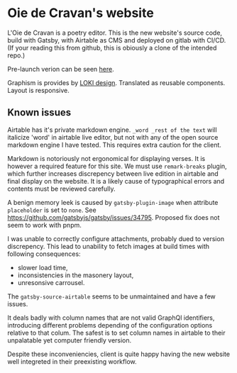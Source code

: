 # Oie de Cravan's website

L'Oie de Cravan is a poetry editor. This is the new website's source code, build with Gatsby, with Airtable as CMS and deployed on gitlab with CI/CD. (If your reading this from github, this is obiously a clone of the intended repo.)

Pre-launch verion can be seen [here](https://www.lokidesign.net/).

Graphism is provides by [LOKI design](https://www.lokidesign.net/). Translated as reusable components. Layout is responsive.

## Known issues

Airtable has it's private markdown engine. `_word _rest of the text` will italicize 'word' in airtable live editor, but not with any of the open source markdown engine I have tested. This requires extra caution for the client.

Markdown is notoriously not ergonomical for displaying verses. It is however a required feature for this site. We must use `remark-breaks` plugin, which further increases discrepency between live edition in airtable and final display on the website. It is a likely cause of typographical errors and contents must be reviewed carefully.

A benign memory leek is caused by `gatsby-plugin-image` when attribute `placeholder` is set to `none`. See
https://github.com/gatsbyjs/gatsby/issues/34795. Proposed fix does not seem to work with pnpm.

I was unable to correctly configure attachments, probably dued to version discrepency. This lead to unability to fetch images at build times with following consequences:

- slower load time,
- inconsistencies in the masonery layout,
- unresonsive carrousel.

The `gatsby-source-airtable` seems to be unmaintained and have a few issues.

It deals badly with column names that are not valid GraphQl identifiers, introducing different problems depending of the configuration options relative to that colum. The safest is to set column names in airtable to their unpalatable yet computer friendly version.

Despite these inconveniencies, client is quite happy having the new website well integreted in their preexisting workflow.
